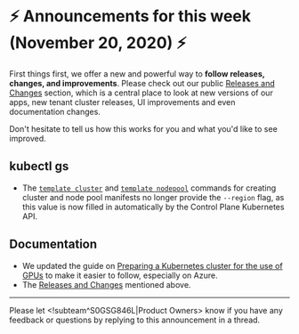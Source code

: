 # :zap: Announcements for this week (November 20, 2020) :zap:

First things first, we offer a new and powerful way to **follow releases, changes, and improvements**. Please check out our public [Releases and Changes](https://docs.giantswarm.io/changes/) section, which is a central place to look at new versions of our apps, new tenant cluster releases, UI improvements and even documentation changes.

Don't hesitate to tell us how this works for you and what you'd like to see improved.

## kubectl gs

- The [`template cluster`](https://docs.giantswarm.io/reference/kubectl-gs/template-cluster/) and [`template nodepool`](https://docs.giantswarm.io/reference/kubectl-gs/template-nodepool/) commands for creating cluster and node pool manifests no longer provide the `--region` flag, as this value is now filled in automatically by the Control Plane Kubernetes API.

## Documentation

- We updated the guide on [Preparing a Kubernetes cluster for the use of GPUs](https://docs.giantswarm.io/guides/kubernetes-gpu/) to make it easier to follow, especially on Azure.
- The [Releases and Changes](https://docs.giantswarm.io/changes/) mentioned above.

---
Please let <!subteam^S0GSG846L|Product Owners> know if you have any feedback or questions by replying to this announcement in a thread.
